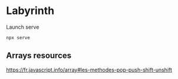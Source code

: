 # Labyrinth

Launch serve
```
npx serve
```

## Arrays resources

https://fr.javascript.info/array#les-methodes-pop-push-shift-unshift  


